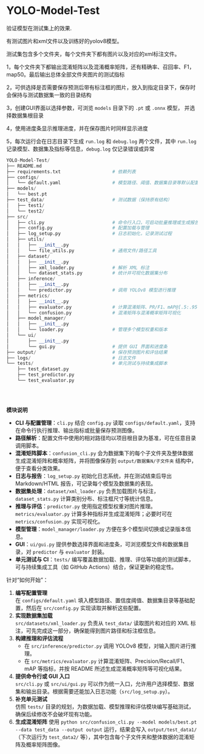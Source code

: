 # YOLO-Model-Test
验证模型在测试集上的效果.

有测试图片和xml文件以及训练好的yolov8模型。

测试集包含多个文件夹，每个文件夹下都有图片以及对应的xml标注文件。

1，每个文件夹下都输出混淆矩阵以及混淆概率矩阵，还有精确率、召回率、F1，map50。最后输出总体全部文件夹图片的测试指标

2，可供选择是否需要保存预测后带有标注框的图片，放入到指定目录下，保存时会保持与测试数据集一致的目录结构

3，创建GUI界面以选择参数，可浏览 ``models`` 目录下的 ``.pt`` 或 ``.onnx`` 模型，
   并选择数据集根目录

4，使用进度条显示推理进度，并在保存图片时同样显示进度

5，每次运行会在日志目录下生成 ``run.log`` 和 ``debug.log`` 两个文件，其中 ``run.log``
   记录模型、数据集及指标等信息，``debug.log`` 仅记录错误或异常

```python
YOLO-Model-Test/
├── README.md
├── requirements.txt                   # 依赖列表
├── configs/
│   └── default.yaml                   # 模型路径、阈值、数据集目录等默认配置
├── models/
│   └── best.pt
├── test_data/                         # 测试数据（保持原有结构）
│   ├── test1/
│   └── test2/
├── src/
│   ├── cli.py                         # 命令行入口，可启动批量推理或生成报告
│   ├── config.py                      # 配置加载与管理
│   ├── log_setup.py                   # 日志初始化，记录测试过程
│   ├── utils/
│   │   ├── __init__.py
│   │   └── file_utils.py              # 通用文件/路径工具
│   ├── dataset/
│   │   ├── __init__.py
│   │   ├── xml_loader.py              # 解析 XML 标注
│   │   └── dataset_stats.py           # 统计并可视化数据集分布
│   ├── inference/
│   │   ├── __init__.py
│   │   └── predictor.py               # 调用 YOLOv8 模型进行推理
│   ├── metrics/
│   │   ├── __init__.py
│   │   ├── evaluator.py               # 计算混淆矩阵、PR/F1、mAP@[.5:.95] 等
│   │   └── confusion.py               # 混淆矩阵与混淆概率矩阵可视化
│   ├── model_manager/
│   │   ├── __init__.py
│   │   └── loader.py                  # 管理多个模型权重和版本
│   └── ui/
│       ├── __init__.py
│       └── gui.py                     # 提供 GUI 界面和进度条
├── output/                            # 保存预测图片和评估结果
├── logs/                              # 日志文件
└── tests/                             # 单元测试与持续集成脚本
    ├── test_dataset.py
    ├── test_predictor.py
    └── test_evaluator.py
    
    
    
```

**模块说明**

- **CLI 与配置管理**：`cli.py` 结合 `config.py` 读取 `configs/default.yaml`，支持在命令行执行推理、输出指标或批量保存预测图像。
- **路径解析**：配置文件中使用的相对路径均以项目根目录为基准，可在任意目录调用脚本。
- **混淆矩阵脚本**：`confusion_cli.py` 会为数据集下的每个子文件夹及整体数据生成混淆矩阵和概率矩阵，并将图像保存到 `output/数据集N/子文件夹` 结构中，便于查看分类效果。
- **日志与报告**：`log_setup.py` 初始化日志系统，并在测试结束后导出 Markdown/HTML 报告，可记录每个模型及数据集的表现。
- **数据集处理**：`dataset/xml_loader.py` 负责加载图片与标注，`dataset_stats.py` 计算类别分布、标注框尺寸等统计信息。
- **推理与评估**：`predictor.py` 使用指定模型权重对图片推理。`metrics/evaluator.py` 计算多种指标并生成混淆矩阵；必要时可在 `metrics/confusion.py` 实现可视化。
- **模型管理**：`model_manager/loader.py` 方便在多个模型间切换或记录版本信息。
- **GUI**：`ui/gui.py` 提供参数选择界面和进度条，可浏览模型文件和数据集目录，对 `predictor` 与 `evaluator` 封装。
- **单元测试与 CI**：`tests/` 编写覆盖数据加载、推理、评估等功能的测试脚本，可与持续集成工具（如 GitHub Actions）结合，保证更新的稳定性。

针对“如何开始”：

1. **编写配置管理**  
   在 `configs/default.yaml` 填入模型路径、置信度阈值、数据集目录等基础配置，然后在 `src/config.py` 实现读取并解析这些配置。
2. **实现数据集加载**  
   `src/datasets/xml_loader.py` 负责从 `test_data/` 读取图片和对应的 XML 标注，可先完成这一部分，确保能得到图片路径和标注框信息。
3. **构建推理和评估流程**  
   - 在 `src/inference/predictor.py` 调用 YOLOv8 模型，对输入图片进行推理。  
   - 在 `src/metrics/evaluator.py` 计算混淆矩阵、Precision/Recall/F1、mAP 等指标，并按 README 所述生成混淆概率矩阵等可视化结果。
4. **提供命令行或 GUI 入口**  
   `src/cli.py` 或 `src/ui/gui.py` 可以作为统一入口，允许用户选择模型、数据集和输出目录。根据需要还能加入日志功能（`src/log_setup.py`）。
5. **补充单元测试**  
   仿照 `tests/` 目录的规划，为数据加载、模型推理和评估模块编写基础测试，确保后续修改不会破坏现有功能。
6. **生成混淆矩阵**
使用 `python src/confusion_cli.py --model models/best.pt --data test_data --output output` 运行，结果会写入 `output/test_data1/`（下次运行为 `test_data2/` 等），其中包含每个子文件夹和整体数据的混淆矩阵及概率矩阵图像。